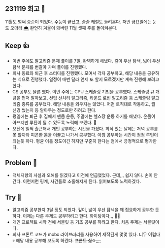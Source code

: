 ## 231119 회고 💬
11월도 벌써 중순이 되었다. 수능이 끝났고, 슬슬 캐럴도 들려온다. 저번 금요일에는 눈도 오더라 🌨️ 완연히 겨울이 돼버린 11월 셋째 주를 돌이켜본다.
## Keep 👍
- 이번 주에도 알고리즘 문제 풀이를 7일, 완벽하게 해냈다. 깊이 우선 탐색, 넓이 우선 탐색 문제를 번갈아 가며 풀이를 진행했다. 
- 회사 동료와 퇴근 후 스터디를 진행했다. 모여서 각자 공부하고, 해당 내용을 공유하는 식으로 진행했다. 일정이 매번 달라 언제 또 할지 모르겠지만 계속 진행해 보려고 한다.
- CS 공부도 물론 했다. 이번 주에는 CPU 스케줄링 기법을 공부했다. 스케줄링 큐 개념을 먼저 알아보고, 선입 선처리 알고리즘, 라운드 로빈 알고리즘 등 스케줄링 알고리즘 종류를 공부했다. 해당 내용을 외우지는 않았다. 어떤 로직대로 작동하고, 뭘 신경 썼는지 등 알아두는 정도로만 하려고 한다.
- 평일에는 퇴근 후 집에서 맨몸 운동, 주말에는 헬스장 운동 하기를 해냈다. 온몸이 아프지만 루틴이 될 수 있도록 노력해 보겠다. 💪
- 오전에 일찍 출근해서 개인 공부하는 시간을 가졌다. 회식 있는 날에는 저녁 공부를 못 할까봐 피곤한 몸을 이끌고 나가서 공부했다. 아침 공부하는 시간이 점점 루틴이 되는듯 하다. 평균 이틀 정도이긴 하지만 꾸준히 한다는 점에서 긍정적으로 평가한다.
## Problem 🤢
- 객체지향의 사실과 오해를 읽겠다고 이전에 언급했었다. 근데,,, 쉽지 않다. 손이 안 간다. 이런저런 핑계, 사건들로 소홀해지게 된다. 읽어보도록 노력하겠다.
## Try 🧚
- 알고리즘 공부한지 3달 정도 되었다. 깊이, 넓이 우선 탐색을 꽤 집요하게 공부한 듯 하다. 이제는 다른 주제도 공부하려고 한다. 화이팅이다,,, 🤦‍♂️
- 개인 프로젝트 시작 전에 서블릿 등 기초 공부를 하려고 한다. 처음 주제는 서블릿이다.
- 회사 프론트 코드가 mobx 라이브러리를 사용하여 제작된게 몇몇 있다. 너무 어렵다 💀 해당 내용 공부해 보도록 하겠다. ~~프론트 싫ㅇ,,,,~~